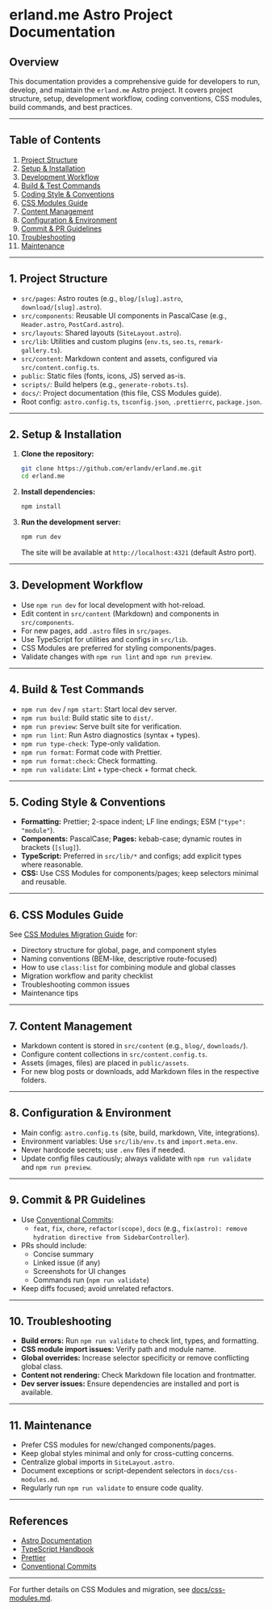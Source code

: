 # erland.me Astro Project Documentation

## Overview
This documentation provides a comprehensive guide for developers to run, develop, and maintain the `erland.me` Astro project. It covers project structure, setup, development workflow, coding conventions, CSS modules, build commands, and best practices.

---

## Table of Contents
1. [Project Structure](#project-structure)
2. [Setup & Installation](#setup--installation)
3. [Development Workflow](#development-workflow)
4. [Build & Test Commands](#build--test-commands)
5. [Coding Style & Conventions](#coding-style--conventions)
6. [CSS Modules Guide](#css-modules-guide)
7. [Content Management](#content-management)
8. [Configuration & Environment](#configuration--environment)
9. [Commit & PR Guidelines](#commit--pr-guidelines)
10. [Troubleshooting](#troubleshooting)
11. [Maintenance](#maintenance)

---

## 1. Project Structure

- `src/pages`: Astro routes (e.g., `blog/[slug].astro`, `download/[slug].astro`).
- `src/components`: Reusable UI components in PascalCase (e.g., `Header.astro`, `PostCard.astro`).
- `src/layouts`: Shared layouts (`SiteLayout.astro`).
- `src/lib`: Utilities and custom plugins (`env.ts`, `seo.ts`, `remark-gallery.ts`).
- `src/content`: Markdown content and assets, configured via `src/content.config.ts`.
- `public`: Static files (fonts, icons, JS) served as-is.
- `scripts/`: Build helpers (e.g., `generate-robots.ts`).
- `docs/`: Project documentation (this file, CSS Modules guide).
- Root config: `astro.config.ts`, `tsconfig.json`, `.prettierrc`, `package.json`.

---

## 2. Setup & Installation

1. **Clone the repository:**
   ```bash
   git clone https://github.com/erlandv/erland.me.git
   cd erland.me
   ```
2. **Install dependencies:**
   ```bash
   npm install
   ```
3. **Run the development server:**
   ```bash
   npm run dev
   ```
   The site will be available at `http://localhost:4321` (default Astro port).

---

## 3. Development Workflow

- Use `npm run dev` for local development with hot-reload.
- Edit content in `src/content` (Markdown) and components in `src/components`.
- For new pages, add `.astro` files in `src/pages`.
- Use TypeScript for utilities and configs in `src/lib`.
- CSS Modules are preferred for styling components/pages.
- Validate changes with `npm run lint` and `npm run preview`.

---

## 4. Build & Test Commands

- `npm run dev` / `npm start`: Start local dev server.
- `npm run build`: Build static site to `dist/`.
- `npm run preview`: Serve built site for verification.
- `npm run lint`: Run Astro diagnostics (syntax + types).
- `npm run type-check`: Type-only validation.
- `npm run format`: Format code with Prettier.
- `npm run format:check`: Check formatting.
- `npm run validate`: Lint + type-check + format check.

---

## 5. Coding Style & Conventions

- **Formatting:** Prettier; 2-space indent; LF line endings; ESM (`"type": "module"`).
- **Components:** PascalCase; **Pages:** kebab-case; dynamic routes in brackets (`[slug]`).
- **TypeScript:** Preferred in `src/lib/*` and configs; add explicit types where reasonable.
- **CSS:** Use CSS Modules for components/pages; keep selectors minimal and reusable.

---

## 6. CSS Modules Guide

See [CSS Modules Migration Guide](./css-modules.md) for:
- Directory structure for global, page, and component styles
- Naming conventions (BEM-like, descriptive route-focused)
- How to use `class:list` for combining module and global classes
- Migration workflow and parity checklist
- Troubleshooting common issues
- Maintenance tips

---

## 7. Content Management

- Markdown content is stored in `src/content` (e.g., `blog/`, `downloads/`).
- Configure content collections in `src/content.config.ts`.
- Assets (images, files) are placed in `public/assets`.
- For new blog posts or downloads, add Markdown files in the respective folders.

---

## 8. Configuration & Environment

- Main config: `astro.config.ts` (site, build, markdown, Vite, integrations).
- Environment variables: Use `src/lib/env.ts` and `import.meta.env`.
- Never hardcode secrets; use `.env` files if needed.
- Update config files cautiously; always validate with `npm run validate` and `npm run preview`.

---

## 9. Commit & PR Guidelines

- Use [Conventional Commits](https://www.conventionalcommits.org/en/v1.0.0/):
  - `feat`, `fix`, `chore`, `refactor(scope)`, `docs` (e.g., `fix(astro): remove hydration directive from SidebarController`).
- PRs should include:
  - Concise summary
  - Linked issue (if any)
  - Screenshots for UI changes
  - Commands run (`npm run validate`)
- Keep diffs focused; avoid unrelated refactors.

---

## 10. Troubleshooting

- **Build errors:** Run `npm run validate` to check lint, types, and formatting.
- **CSS module import issues:** Verify path and module name.
- **Global overrides:** Increase selector specificity or remove conflicting global class.
- **Content not rendering:** Check Markdown file location and frontmatter.
- **Dev server issues:** Ensure dependencies are installed and port is available.

---

## 11. Maintenance

- Prefer CSS modules for new/changed components/pages.
- Keep global styles minimal and only for cross-cutting concerns.
- Centralize global imports in `SiteLayout.astro`.
- Document exceptions or script-dependent selectors in `docs/css-modules.md`.
- Regularly run `npm run validate` to ensure code quality.

---

## References
- [Astro Documentation](https://docs.astro.build/)
- [TypeScript Handbook](https://www.typescriptlang.org/docs/)
- [Prettier](https://prettier.io/)
- [Conventional Commits](https://www.conventionalcommits.org/en/v1.0.0/)

---

For further details on CSS Modules and migration, see [docs/css-modules.md](./css-modules.md).
